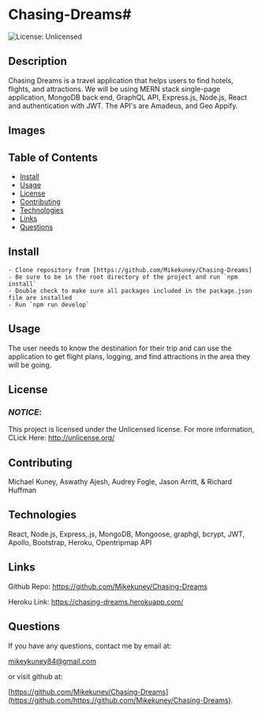 # Chasing-Dreams# 

![License: Unlicensed](https://img.shields.io/badge/License-Unlicensed-blue.svg)

## Description 

Chasing Dreams is a travel application that helps users to find hotels, flights, and attractions. We will be using MERN stack single-page application, MongoDB back end, GraphQL API, Express.js, Node.js, React and authentication with JWT. The API's are  Amadeus, and Geo Appify. 

## Images

## Table of Contents
* [Install](#install)
* [Usage](#usage)
* [License](#license)
* [Contributing](#contribution)
* [Technologies](#technologies)
* [Links](#links)
* [Questions](#questions)


## Install
    - Clone repository from [https://github.com/Mikekuney/Chasing-Dreams]
    - Be sure to be in the root directory of the project and run `npm install`
    - Double check to make sure all packages included in the package.json file are installed
    - Run `npm run develop`


## Usage

The user needs to know the destination for their trip and can use the application to get flight plans, logging, and find attractions in the area they will be going.


## License
### <em>NOTICE</em>:
This project is licensed under the Unlicensed license.
For more information, CLick Here:
http://unlicense.org/


## Contributing 
Michael Kuney, Aswathy Ajesh, Audrey Fogle, Jason Arritt, & Richard Huffman


## Technologies
React, Node.js, Express,.js, MongoDB, Mongoose, graphgl, bcrypt, JWT, Apollo, Bootstrap, Heroku, Opentripmap API


## Links
Github Repo: https://github.com/Mikekuney/Chasing-Dreams

Heroku Link: https://chasing-dreams.herokuapp.com/


## Questions
If you have any questions, contact me by email at:

 [mikeykuney84@gmail.com](mailto:mikeykuney84@gamil.com)

 or visit github at:

 [https://github.com/Mikekuney/Chasing-Dreams](https://github.com/https://github.com/Mikekuney/Chasing-Dreams).